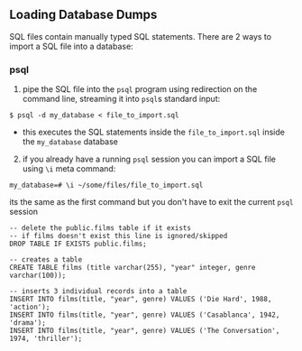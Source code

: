 ## Loading Database Dumps

SQL files contain manually typed SQL statements. There are 2 ways to import a SQL file into a database:

### psql

1. pipe the SQL file into the `psql` program using redirection on the command line, streaming it into `psql`s standard input:

```
$ psql -d my_database < file_to_import.sql
```

- this executes the SQL statements inside the `file_to_import.sql` inside the `my_database` database

2. if you already have a running `psql` session you can import a SQL file using `\i` meta command:

```sqlite
my_database=# \i ~/some/files/file_to_import.sql
```

its the same as the first command but you don't have to exit the current `psql` session

```sqlite
-- delete the public.films table if it exists
-- if films doesn't exist this line is ignored/skipped
DROP TABLE IF EXISTS public.films;

-- creates a table
CREATE TABLE films (title varchar(255), "year" integer, genre varchar(100));

-- inserts 3 individual records into a table 
INSERT INTO films(title, "year", genre) VALUES ('Die Hard', 1988, 'action');
INSERT INTO films(title, "year", genre) VALUES ('Casablanca', 1942, 'drama');
INSERT INTO films(title, "year", genre) VALUES ('The Conversation', 1974, 'thriller');
```

